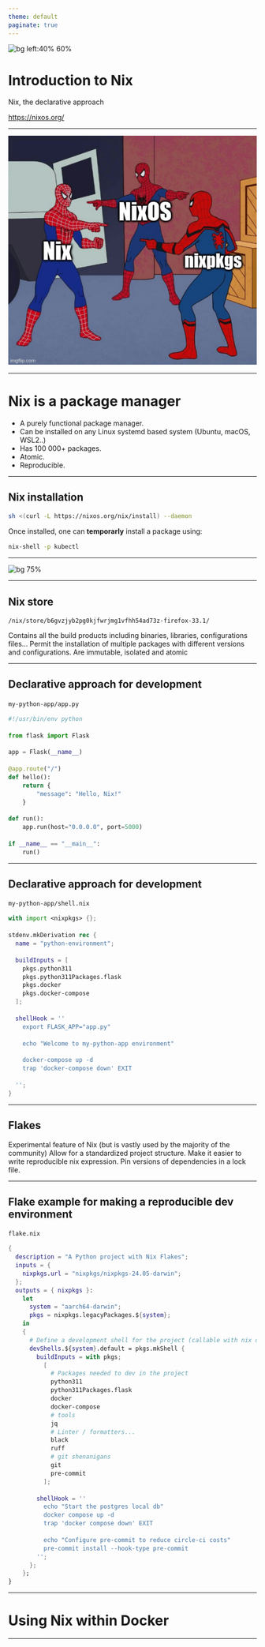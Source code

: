 ```yaml
---
theme: default
paginate: true
---
```


![bg left:40% 60%](https://external-content.duckduckgo.com/iu/?u=https%3A%2F%2Fnixos.org%2Flogo%2Fnixos-logo-only-hires.png&f=1&nofb=1&ipt=14fbf5665920aa31053241ed333ac843cb1d25810d4f392bf6621c01234e3947&ipo=images)

# **Introduction to Nix**

Nix, the declarative approach

https://nixos.org/

---

![bg 60%](./assets/what_is_nix.jpg)

---

# **Nix is a package manager**

- A purely functional package manager.
- Can be installed on any Linux systemd based system (Ubuntu, macOS, WSL2..)
- Has 100 000+ packages.
- Atomic.
- Reproducible.

---

## **Nix installation**

```bash
sh <(curl -L https://nixos.org/nix/install) --daemon
```

Once installed, one can **temporarly** install a package using:  

```bash
nix-shell -p kubectl
```

---

![bg 75%](https://repology.org/graph/map_repo_size_fresh.svg)

---

## **Nix store**

```
/nix/store/b6gvzjyb2pg0kjfwrjmg1vfhh54ad73z-firefox-33.1/
```
Contains all the build products including binaries, libraries, configurations files... 
Permit the installation of multiple packages with different versions and configurations.
Are immutable, isolated and atomic

---

## **Declarative approach for development**
`my-python-app/app.py`
```python
#!/usr/bin/env python

from flask import Flask

app = Flask(__name__)

@app.route("/")
def hello():
    return {
        "message": "Hello, Nix!"
    }

def run():
    app.run(host="0.0.0.0", port=5000)

if __name__ == "__main__":
    run()
```
---

## **Declarative approach for development**
`my-python-app/shell.nix`
```Nix
with import <nixpkgs> {};

stdenv.mkDerivation rec {
  name = "python-environment";

  buildInputs = [ 
    pkgs.python311 
    pkgs.python311Packages.flask
    pkgs.docker
    pkgs.docker-compose
  ];

  shellHook = ''
    export FLASK_APP="app.py"

    echo "Welcome to my-python-app environment"

    docker-compose up -d
    trap 'docker-compose down' EXIT
    
  '';
}
```

---

## **Flakes**

Experimental feature of Nix (but is vastly used by the majority of the community)
Allow for a standardized project structure.
Make it easier to write reproducible nix expression.
Pin versions of dependencies in a lock file.

---

## **Flake example for making a reproducible dev environment**
`flake.nix`
```Nix
{
  description = "A Python project with Nix Flakes";
  inputs = {
    nixpkgs.url = "nixpkgs/nixpkgs-24.05-darwin";
  };
  outputs = { nixpkgs }:
    let
      system = "aarch64-darwin";
      pkgs = nixpkgs.legacyPackages.${system};
    in
    {
      # Define a development shell for the project (callable with nix develop)
      devShells.${system}.default = pkgs.mkShell {
        buildInputs = with pkgs;
          [
            # Packages needed to dev in the project
            python311
            python311Packages.flask
            docker
            docker-compose
            # tools
            jq
            # Linter / formatters...
            black
            ruff
            # git shenanigans
            git
            pre-commit
          ];

        shellHook = ''
          echo "Start the postgres local db"
          docker compose up -d
          trap 'docker compose down' EXIT

          echo "Configure pre-commit to reduce circle-ci costs"
          pre-commit install --hook-type pre-commit
        '';
      };
    };
}
```
---


# **Using Nix within Docker**
---


